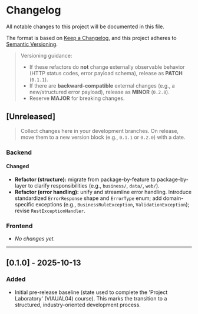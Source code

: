 # Changelog
All notable changes to this project will be documented in this file.

The format is based on [Keep a Changelog](https://keepachangelog.com/en/1.1.0/),
and this project adheres to [Semantic Versioning](https://semver.org/spec/v2.0.0.html).

> Versioning guidance:
> - If these refactors do **not** change externally observable behavior (HTTP status codes, error payload schema), release as **PATCH** (`0.1.1`).
> - If there are **backward-compatible** external changes (e.g., a new/structured error payload), release as **MINOR** (`0.2.0`).
> - Reserve **MAJOR** for breaking changes.

## [Unreleased]
> Collect changes here in your development branches. On release, move them to a new version block (e.g., `0.1.1` or `0.2.0`) with a date.

### Backend
#### Changed
- **Refactor (structure):** migrate from package-by-feature to package-by-layer to clarify responsibilities (e.g., `business/`, `data/`, `web/`).
- **Refactor (error handling):** unify and streamline error handling. Introduce standardized `ErrorResponse` shape and `ErrorType` enum; add domain-specific exceptions (e.g., `BusinessRuleException`, `ValidationException`); revise `RestExceptionHandler`.

### Frontend
- _No changes yet._

---

## [0.1.0] - 2025-10-13
### Added
- Initial pre-release baseline (state used to complete the 'Project Laboratory' (VIAUAL04) course). This marks the transition to a structured, industry-oriented development process.
